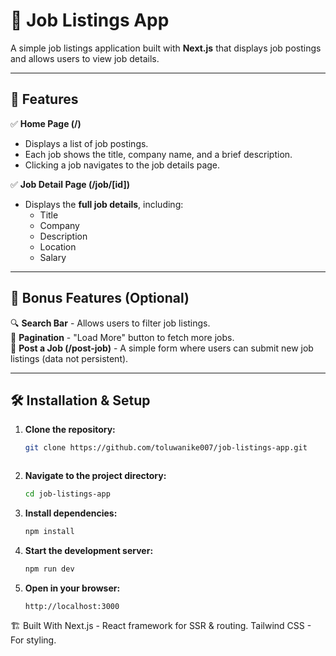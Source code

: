 # 🏢 Job Listings App

A simple job listings application built with **Next.js** that displays job postings and allows users to view job details.


---

## 📌 Features

✅ **Home Page (/)**  
- Displays a list of job postings.  
- Each job shows the title, company name, and a brief description.  
- Clicking a job navigates to the job details page.  

✅ **Job Detail Page (/job/[id])**  
- Displays the **full job details**, including:  
  - Title  
  - Company  
  - Description  
  - Location  
  - Salary  

---

## 🎯 Bonus Features (Optional)

🔍 **Search Bar** - Allows users to filter job listings.  
📌 **Pagination** - "Load More" button to fetch more jobs.  
📝 **Post a Job (/post-job)** - A simple form where users can submit new job listings (data not persistent).  

---

## 🛠 Installation & Setup

1. **Clone the repository:**
   ```sh
   git clone https://github.com/toluwanike007/job-listings-app.git



2. **Navigate to the project directory:**
   ```sh
   cd job-listings-app
   ```

3. **Install dependencies:**
   ```sh
   npm install
   ```

4. **Start the development server:**
   ```sh
   npm run dev
   ```

5. **Open in your browser:**
   ```
   http://localhost:3000
   ```


🏗 Built With
Next.js - React framework for SSR & routing.
Tailwind CSS - For styling.

